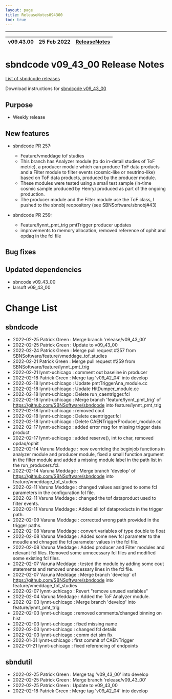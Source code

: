 ```yaml
---
layout: page
title: ReleaseNotes094300
toc: true
---
```


-----------------------------------------------------------------------------
| v09.43.00 | 25 Feb 2022 | [ReleaseNotes](ReleaseNotes094300.html) |
| --- | --- | --- |



sbndcode v09_43_00 Release Notes
=======================================================================================

[List of sbndcode releases](List_of_SBND_code_releases.html)

Download instructions for [sbndcode v09_43_00](http://scisoft.fnal.gov/scisoft/bundles/sbnd/v09_43_00/sbndcode-v09_43_00.html)

Purpose
---------------------------------------------------

* Weekly release

New features
---------------------------------------------------

* sbndcode PR 257:
  * Feature/vmeddage tof studies
  * This branch has Analyzer module (to do in-detail studies of ToF metric), a producer module which can produce ToF data products and a Filter module to filter events (cosmic-like or neutrino-like) based on ToF data products, produced by the producer module.
  * These modules were tested using a small test sample (in-time cosmic sample produced by Henry) produced as part of the ongoing production. 
  * The producer module and the Filter module use the ToF class, I pushed to the sbnobj reopository (see SBNSoftware/sbnobj#43)

* sbndcode PR 259:
  * Feature/lynnt_pmt_trig pmtTrigger producer updates
  * improvements to memory allocation, removed reference of ophit and opdaq in the fcl file

Bug fixes
---------------------------------------------------

Updated dependencies
---------------------------------------------------

* sbncode v09_43_00
* larsoft v09_43_00

Change List
==========================================

sbndcode
---------------------------------------------------

* 2022-02-25  Patrick Green : Merge branch 'release/v09_43_00'
* 2022-02-25  Patrick Green : Update to v09_43_00
* 2022-02-24  Patrick Green : Merge pull request #257 from SBNSoftware/feature/vmeddage_tof_studies
* 2022-02-21  Patrick Green : Merge pull request #259 from SBNSoftware/feature/lynnt_pmt_trig
* 2022-02-21  lynnt-uchicago : comment out baseline in producer
* 2022-02-18  Patrick Green : Merge tag 'v09_42_04' into develop
* 2022-02-18  lynnt-uchicago : Update pmtTriggerAna_module.cc
* 2022-02-18  lynnt-uchicago : Update HitDumper_module.cc
* 2022-02-18  lynnt-uchicago : Delete run_caentrigger.fcl
* 2022-02-18  lynnt-uchicago : Merge branch 'feature/lynnt_pmt_trig' of https://github.com/SBNSoftware/sbndcode into feature/lynnt_pmt_trig
* 2022-02-18  lynnt-uchicago : removed cout
* 2022-02-18  lynnt-uchicago : Delete caentrigger.fcl
* 2022-02-18  lynnt-uchicago : Delete CAENTriggerProducer_module.cc
* 2022-02-17  lynnt-uchicago : added error msg for missing trigger data product
* 2022-02-17  lynnt-uchicago : added reserve(), int to char, removed opdaq/ophit
* 2022-02-14  Varuna Meddage : now overriding the beginjob functions in analyzer module and producer module, fixed a small function argument in the filter module and added a missing module label in the path list in the run_producers.fcl.
* 2022-02-14  Varuna Meddage : Merge branch 'develop' of https://github.com/SBNSoftware/sbndcode into feature/vmeddage_tof_studies
* 2022-02-11  Varuna Meddage : changed values assigned to some fcl parameters in the configuration fcl file.
* 2022-02-11  Varuna Meddage : changed the tof dataproduct used to filter events.
* 2022-02-11  Varuna Meddage : Added all tof dataproducts in the trigger path.
* 2022-02-09  Varuna Meddage : corrected wrong path provided in the trigger paths.
* 2022-02-08  Varuna Meddage : convert variables of type double to float
* 2022-02-08  Varuna Meddage : Added some new fcl parameter to the moudle and chnaged the fcl parameter values in the fcl file.
* 2022-02-08  Varuna Meddage : Added producer and Filter modules and relevant fcl files. Removed some unnecessary fcl files and modified some existing fcl files.
* 2022-02-07  Varuna Meddage : tested the module by adding some cout statements and removed unnecessary lines in the fcl file.
* 2022-02-07  Varuna Meddage : Merge branch 'develop' of https://github.com/SBNSoftware/sbndcode into feature/vmeddage_tof_studies
* 2022-02-07  lynnt-uchicago : Revert "remove unused variables"
* 2022-02-04  Varuna Meddage : Added the ToF Analyzer module.
* 2022-02-03  lynnt-uchicago : Merge branch 'develop' into feature/lynnt_pmt_trig
* 2022-02-03  lynnt-uchicago : removed comments/changed binning on hist
* 2022-02-03  lynnt-uchicago : fixed missing name
* 2022-02-03  lynnt-uchicago : changed fcl details
* 2022-02-03  lynnt-uchicago : comm det sim fix
* 2022-01-31  lynnt-uchicago : first commit of CAENTrigger
* 2022-01-21  lynnt-uchicago : fixed referencing of endpoints

sbndutil
---------------------------------------------------

* 2022-02-25  Patrick Green : Merge tag 'v09_43_00' into develop
* 2022-02-25  Patrick Green : Merge branch 'release/v09_43_00'
* 2022-02-25  Patrick Green : Update to v09_43_00
* 2022-02-18  Patrick Green : Merge tag 'v09_42_04' into develop

